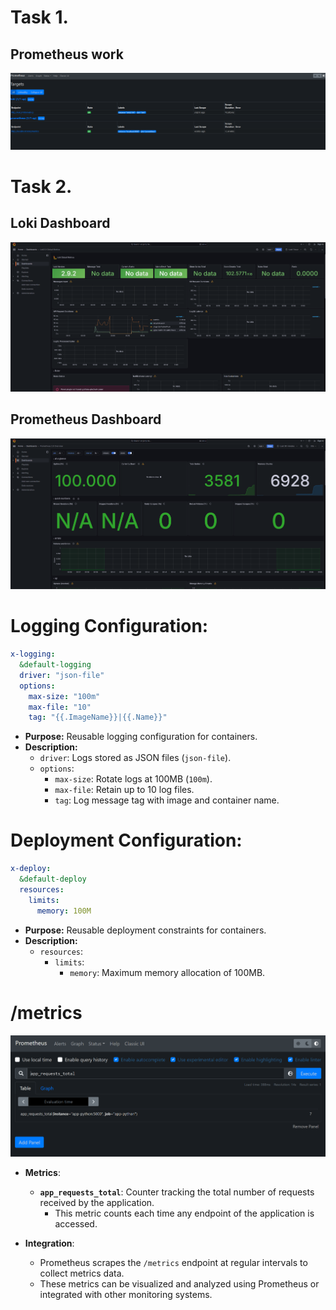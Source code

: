 # Task 1.
## Prometheus work
![task_1](../screenshots/prometheus_task_1.png)

# Task 2.
## Loki Dashboard
![task_2_loki](../screenshots/loki_dashboard.png)

## Prometheus Dashboard
![task_2_prometheus](../screenshots/prometheus_dashboard.png)

# Logging Configuration:
```yaml
x-logging:
  &default-logging
  driver: "json-file"
  options:
    max-size: "100m"
    max-file: "10"
    tag: "{{.ImageName}}|{{.Name}}"
```
- **Purpose:** Reusable logging configuration for containers.
- **Description:** 
  - `driver`: Logs stored as JSON files (`json-file`).
  - `options`: 
    - `max-size`: Rotate logs at 100MB (`100m`).
    - `max-file`: Retain up to 10 log files.
    - `tag`: Log message tag with image and container name.

# Deployment Configuration:
```yaml
x-deploy:
  &default-deploy
  resources:
    limits:
      memory: 100M
```
- **Purpose:** Reusable deployment constraints for containers.
- **Description:** 
  - `resources`: 
    - `limits`:
      - `memory`: Maximum memory allocation of 100MB.

# /metrics

![metric](../screenshots/metric_example.png)

- **Metrics**:
  - **`app_requests_total`**: Counter tracking the total number of requests received by the application.
    - This metric counts each time any endpoint of the application is accessed.

- **Integration**:
  - Prometheus scrapes the `/metrics` endpoint at regular intervals to collect metrics data.
  - These metrics can be visualized and analyzed using Prometheus or integrated with other monitoring systems.